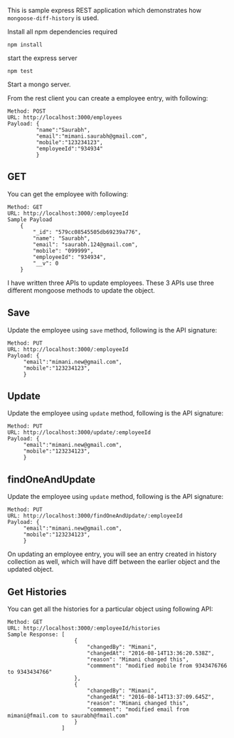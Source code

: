 This is sample express REST application which demonstrates how `mongoose-diff-history` is used.


Install all npm dependencies required
```
npm install
```

start the express server
```
npm test
```
Start a mongo server.

From the rest client you can create a employee entry, with following:
```
Method: POST
URL: http://localhost:3000/employees
Payload: {
         "name":"Saurabh",
         "email":"mimani.saurabh@gmail.com",
         "mobile":"123234123",
         "employeeId":"934934"
         }
```

## GET
You can get the employee with following:

```
Method: GET
URL: http://localhost:3000/:employeeId
Sample Payload
    {
        "_id": "579cc08545505db69239a776",
        "name": "Saurabh",
        "email": "saurabh.124@gmail.com",
        "mobile": "099999",
        "employeeId": "934934",
        "__v": 0
    }
```

I have written three APIs to update employees. These 3 APIs use three different mongoose methods to update the object.

## Save
Update the employee using `save` method, following is the API signature:

```
Method: PUT
URL: http://localhost:3000/:employeeId
Payload: {
     "email":"mimani.new@gmail.com",
     "mobile":"123234123",
     }
```

## Update
Update the employee using `update` method, following is the API signature:

```
Method: PUT
URL: http://localhost:3000/update/:employeeId
Payload: {
     "email":"mimani.new@gmail.com",
     "mobile":"123234123",
     }
```

## findOneAndUpdate
Update the employee using `update` method, following is the API signature:

```
Method: PUT
URL: http://localhost:3000/findOneAndUpdate/:employeeId
Payload: {
     "email":"mimani.new@gmail.com",
     "mobile":"123234123",
     }
```

On updating an employee entry, you will see an entry created in history collection as well, which will have diff between the earlier object and the updated object.

## Get Histories

You can get all the histories for a particular object using following API:

```
Method: GET
URL: http://localhost:3000/:employeeId/histories
Sample Response: [
                     {
                         "changedBy": "Mimani",
                         "changedAt": "2016-08-14T13:36:20.538Z",
                         "reason": "Mimani changed this",
                         "commment": "modified mobile from 9343476766 to 9343434766"
                     },
                     {
                         "changedBy": "Mimani",
                         "changedAt": "2016-08-14T13:37:09.645Z",
                         "reason": "Mimani changed this",
                         "commment": "modified email from mimani@fmail.com to saurabh@fmail.com"
                     }
                 ]
```
